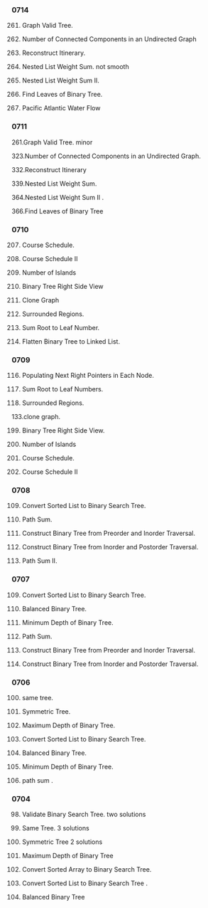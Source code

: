 
### 0714

261. Graph Valid Tree. 

323. Number of Connected Components in an Undirected Graph

332. Reconstruct Itinerary.

339. Nested List Weight Sum. not smooth

364. Nested List Weight Sum II.

366. Find Leaves of Binary Tree. 

417. Pacific Atlantic Water Flow

### 0711

261.Graph Valid Tree. minor

323.Number of Connected Components in an Undirected Graph. 

332.Reconstruct Itinerary

339.Nested List Weight Sum. 

364.Nested List Weight Sum II .

366.Find Leaves of Binary Tree

### 0710

207. Course Schedule.

210. Course Schedule II

200. Number of Islands
 
199. Binary Tree Right Side View

133. Clone Graph

130. Surrounded Regions.

129. Sum Root to Leaf Number.

114. Flatten Binary Tree to Linked List. 

### 0709

116. Populating Next Right Pointers in Each Node.

129. Sum Root to Leaf Numbers.

130. Surrounded Regions. 

133.clone graph. 

199. Binary Tree Right Side View.

200. Number of Islands

207. Course Schedule.

210. Course Schedule II

### 0708

109. Convert Sorted List to Binary Search Tree. 

112. Path Sum. 

105. Construct Binary Tree from Preorder and Inorder Traversal.

106. Construct Binary Tree from Inorder and Postorder Traversal.

113. Path Sum II.


### 0707

109. Convert Sorted List to Binary Search Tree. 

110. Balanced Binary Tree.

111. Minimum Depth of Binary Tree. 

112. Path Sum.

105. Construct Binary Tree from Preorder and Inorder Traversal.

106. Construct Binary Tree from Inorder and Postorder Traversal.


### 0706

100. same tree. 

101. Symmetric Tree.

104. Maximum Depth of Binary Tree. 

 109. Convert Sorted List to Binary Search Tree. 

110. Balanced Binary Tree. 

111. Minimum Depth of Binary Tree.

112. path sum . 

### 0704

98. Validate Binary Search Tree.
	two solutions

100. Same Tree.
	3 solutions

101. Symmetric Tree
	2 solutions

104. Maximum Depth of Binary Tree 

108. Convert Sorted Array to Binary Search Tree.

109. Convert Sorted List to Binary Search Tree . 

110. Balanced Binary Tree




